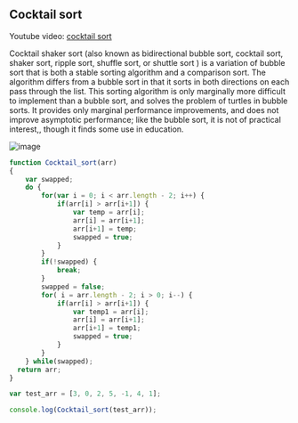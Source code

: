 ## Cocktail sort

Youtube video: [cocktail sort](https://www.youtube.com/watch?v=njClLBoEbfI)

Cocktail shaker sort (also known as bidirectional bubble sort, cocktail sort, shaker sort, ripple sort, shuffle sort, or shuttle sort ) is a variation of bubble sort that is both a stable sorting algorithm and a comparison sort. The algorithm differs from a bubble sort in that it sorts in both directions on each pass through the list. This sorting algorithm is only marginally more difficult to implement than a bubble sort, and solves the problem of turtles in bubble sorts. It provides only marginal performance improvements, and does not improve asymptotic performance; like the bubble sort, it is not of practical interest,, though it finds some use in education.

![image](https://www.w3resource.com/w3r_images/searching-and-sorting-algorithm-exercise-8.png)

```js
function Cocktail_sort(arr) 
{
	var swapped;
	do {
		for(var i = 0; i < arr.length - 2; i++) {
			if(arr[i] > arr[i+1]) {
				var temp = arr[i];
				arr[i] = arr[i+1];
				arr[i+1] = temp;
				swapped = true;
			}
		}	
		if(!swapped) {
			break;
		}
		swapped = false;
		for( i = arr.length - 2; i > 0; i--) {
			if(arr[i] > arr[i+1]) {
				var temp1 = arr[i];
				arr[i] = arr[i+1];
				arr[i+1] = temp1;
				swapped = true;
			}
		}
	} while(swapped);
  return arr;
}

var test_arr = [3, 0, 2, 5, -1, 4, 1];

console.log(Cocktail_sort(test_arr));
```